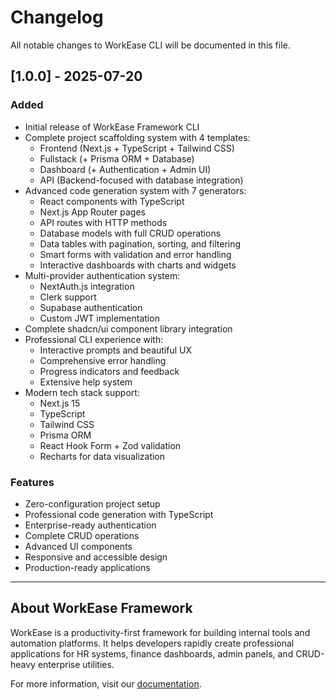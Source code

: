 # Changelog

All notable changes to WorkEase CLI will be documented in this file.

## [1.0.0] - 2025-07-20

### Added
- Initial release of WorkEase Framework CLI
- Complete project scaffolding system with 4 templates:
  - Frontend (Next.js + TypeScript + Tailwind CSS)
  - Fullstack (+ Prisma ORM + Database)
  - Dashboard (+ Authentication + Admin UI)
  - API (Backend-focused with database integration)
- Advanced code generation system with 7 generators:
  - React components with TypeScript
  - Next.js App Router pages
  - API routes with HTTP methods
  - Database models with full CRUD operations
  - Data tables with pagination, sorting, and filtering
  - Smart forms with validation and error handling
  - Interactive dashboards with charts and widgets
- Multi-provider authentication system:
  - NextAuth.js integration
  - Clerk support
  - Supabase authentication
  - Custom JWT implementation
- Complete shadcn/ui component library integration
- Professional CLI experience with:
  - Interactive prompts and beautiful UX
  - Comprehensive error handling
  - Progress indicators and feedback
  - Extensive help system
- Modern tech stack support:
  - Next.js 15
  - TypeScript
  - Tailwind CSS
  - Prisma ORM
  - React Hook Form + Zod validation
  - Recharts for data visualization

### Features
- Zero-configuration project setup
- Professional code generation with TypeScript
- Enterprise-ready authentication
- Complete CRUD operations
- Advanced UI components
- Responsive and accessible design
- Production-ready applications

---

## About WorkEase Framework

WorkEase is a productivity-first framework for building internal tools and automation platforms. It helps developers rapidly create professional applications for HR systems, finance dashboards, admin panels, and CRUD-heavy enterprise utilities.

For more information, visit our [documentation](./docs/vision.md).
